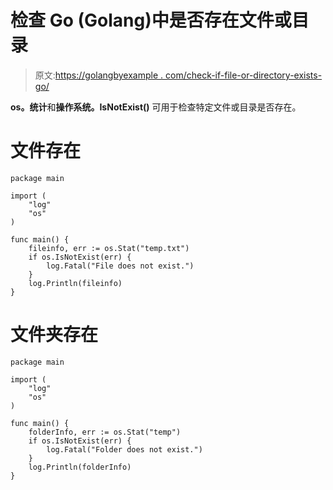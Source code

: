 # 检查 Go (Golang)中是否存在文件或目录

> 原文:[https://golangbyexample . com/check-if-file-or-directory-exists-go/](https://golangbyexample.com/check-if-file-or-directory-exists-go/)

**os。统计**和**操作系统。IsNotExist()** 可用于检查特定文件或目录是否存在。

# **文件存在**

```
package main

import (
    "log"
    "os"
)

func main() {
    fileinfo, err := os.Stat("temp.txt")
    if os.IsNotExist(err) {
        log.Fatal("File does not exist.")
    }
    log.Println(fileinfo)
}
```

# **文件夹存在**

```
package main

import (
    "log"
    "os"
)

func main() {
    folderInfo, err := os.Stat("temp")
    if os.IsNotExist(err) {
        log.Fatal("Folder does not exist.")
    }
    log.Println(folderInfo)
}
```
